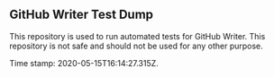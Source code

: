 ## GitHub Writer Test Dump

This repository is used to run automated tests for GitHub Writer.
This repository is not safe and should not be used for any other purpose.

Time stamp: 2020-05-15T16:14:27.315Z.
